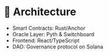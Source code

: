 # 🧱 Architecture

- Smart Contracts: Rust/Anchor  
- Oracle Layer: Pyth & Switchboard  
- Frontend: React/TypeScript  
- DAO: Governance protocol on Solana
